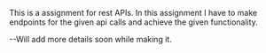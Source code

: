 This is a assignment for rest APIs. In this assignment I have to make endpoints for the given api calls and achieve the given functionality.

--Will add more details soon while making it.